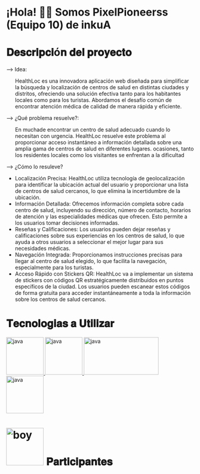 # ¡Hola! 👋🏻 Somos PixelPioneerss (Equipo 10) de inkuA
<h1> 𝐃𝐞𝐬𝐜𝐫𝐢𝐩𝐜𝐢ó𝐧 𝐝𝐞𝐥 𝐩𝐫𝐨𝐲𝐞𝐜𝐭𝐨 </h1>
--> Idea: 
<ul>
HealthLoc es una innovadora aplicación web diseñada para simplificar la búsqueda y localización de centros de salud en distintas ciudades y distritos, ofreciendo una solución efectiva tanto para los habitantes locales como para los turistas. Abordamos el desafío común de encontrar atención médica de calidad de manera rápida y eficiente.
</ul>
--> ¿Qué problema resuelve?:
<ul>
En muchade encontrar un centro de salud adecuado cuando lo necesitan con urgencia. HealthLoc resuelve este problema al proporcionar acceso instantáneo a información detallada sobre una amplia gama de centros de salud en diferentes lugares. ocasiones, tanto los residentes locales como los visitantes se enfrentan a la dificultad
</ul>
--> ¿Cómo lo resuleve?
<ul>
  <li>Localización Precisa: HealthLoc utiliza tecnología de geolocalización para identificar la ubicación actual del usuario y proporcionar una lista de centros de salud cercanos, lo que elimina la incertidumbre de la ubicación.</li>
  <li>Información Detallada: Ofrecemos información completa sobre cada centro de salud, incluyendo su dirección, número de contacto, horarios de atención y las especialidades médicas que ofrecen. Esto permite a los usuarios tomar decisiones informadas.</li>
  <li>Reseñas y Calificaciones: Los usuarios pueden dejar reseñas y calificaciones sobre sus experiencias en los centros de salud, lo que ayuda a otros usuarios a seleccionar el mejor lugar para sus necesidades médicas.</li>
  <li>Navegación Integrada: Proporcionamos instrucciones precisas para llegar al centro de salud elegido, lo que facilita la navegación, especialmente para los turistas.</li>
  <li>Acceso Rápido con Stickers QR: HealthLoc va a implementar un sistema de stickers con códigos QR estratégicamente distribuidos en puntos específicos de la ciudad. Los usuarios pueden escanear estos códigos de forma gratuita para acceder instantáneamente a toda la información sobre los centros de salud cercanos.</li>
</ul>

<h1> 𝐓𝐞𝐜𝐧𝐨𝐥𝐨𝐠𝐢𝐚𝐬 𝐚 𝐔𝐭𝐢𝐥𝐢𝐳𝐚𝐫</h1>
 <a href="https://lenguajejs.com" target="_blank" rel="noreferrer">
            <img src="https://cdn.icon-icons.com/icons2/2107/PNG/512/file_type_js_official_icon_130509.png" alt="java" width="100" height="100"/>
        </a>
        <a href="https://nodejs.org/es" target="_blank" rel="noreferrer">
            <img src="https://cdn.icon-icons.com/icons2/2107/PNG/512/file_type_node_icon_130301.png" alt="java" width="100" height="100"/>
        </a>
        <a href="https://www.mysql.com/" target="_blank" rel="noreferrer">
            <img src="https://cdn.icon-icons.com/icons2/2699/PNG/512/mysql_official_logo_icon_169938.png" alt="java" width="200" height="100"/>
        </a>
        <a href="https://www.google.com/" target="_blank" rel="noreferrer">
            <img src="https://cdn.icon-icons.com/icons2/2631/PNG/512/google_maps_new_logo_icon_159147.png" alt="java" width="100" height="100"/>
        </a>
  <h1><img width="100" height="100" src="https://cdn.icon-icons.com/icons2/3951/PNG/512/programmer_icon_251062.png" alt="boy"/> 𝐏𝐚𝐫𝐭𝐢𝐜𝐢𝐩𝐚𝐧𝐭𝐞𝐬</h1>

